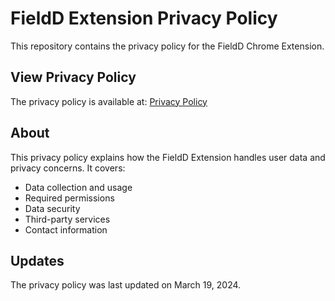# FieldD Extension Privacy Policy

This repository contains the privacy policy for the FieldD Chrome Extension.

## View Privacy Policy

The privacy policy is available at: [Privacy Policy](privacy-policy.html)

## About

This privacy policy explains how the FieldD Extension handles user data and privacy concerns. It covers:
- Data collection and usage
- Required permissions
- Data security
- Third-party services
- Contact information

## Updates

The privacy policy was last updated on March 19, 2024. 